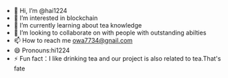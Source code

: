 - 👋 Hi, I’m @hai1224
- 👀 I’m interested in blockchain
- 🌱 I’m currently learning about tea knowledge
- 💞️ I’m looking to collaborate on with people with outstanding abilties
- 📫 How to reach me owa7734@gnail.com
- 😄 Pronouns:hi1224
- ⚡ Fun fact：I like drinking tea and our project is also related to tea.That's fate

<!---
hai1224/hai1224 is a ✨ special ✨ repository because its `README.md` (this file) appears on your GitHub profile.
You can click the Preview link to take a look at your changes.
--->
